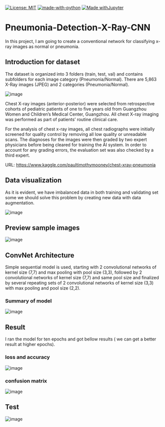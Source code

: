 [![License: MIT](https://img.shields.io/badge/License-MIT-yellow.svg)](https://opensource.org/licenses/MIT)
[![made-with-python](https://img.shields.io/badge/Made%20with-Python-1f425f.svg)](https://www.python.org/)
[![Made withJupyter](https://img.shields.io/badge/Made%20with-Jupyter-orange?style=for-the-badge&logo=Jupyter)](https://jupyter.org/try)
# Pneumonia-Detection-X-Ray-CNN

In this project, I am going to create a conventional network for classifying x-ray images as normal or pneumonia.

## Introduction for dataset

The dataset is organized into 3 folders (train, test, val) and contains subfolders for each image category (Pneumonia/Normal). There are 5,863 X-Ray images (JPEG) and 2 categories (Pneumonia/Normal).

![image](https://user-images.githubusercontent.com/55941654/134182083-8057f086-38f9-4298-a8c7-fd45219b8903.png)


Chest X-ray images (anterior-posterior) were selected from retrospective cohorts of pediatric patients of one to five years old from Guangzhou Women and Children’s Medical Center, Guangzhou. All chest X-ray imaging was performed as part of patients’ routine clinical care.

For the analysis of chest x-ray images, all chest radiographs were initially screened for quality control by removing all low quality or unreadable scans. The diagnoses for the images were then graded by two expert physicians before being cleared for training the AI system. In order to account for any grading errors, the evaluation set was also checked by a third expert.

URL: https://www.kaggle.com/paultimothymooney/chest-xray-pneumonia

## Data visualization

As it is evident, we have imbalanced data in both training and validating set some we should solve this problem by creating new data with data augmentation.

![image](https://user-images.githubusercontent.com/55941654/134185617-2ef897b6-c65a-4ecc-a047-7117921790dd.png)

## Preview sample images

![image](https://user-images.githubusercontent.com/55941654/134184814-31a0ced4-ba21-4f81-9a36-3d345dc90c7a.png)


## ConvNet Architecture

Simple sequential model is used, starting with 2 convolutional networks of kernel size (7,7) and max pooling with pool size (3,3), followed by 2 convolutional networks of kernel size (7,7) and same pool size and finalized by several repeating sets of 2 convolutional networks of kernel size (3,3) with max pooling and pool size (2,2).

### Summary of model
![image](https://user-images.githubusercontent.com/55941654/134191450-c48f8226-ffa8-463d-becc-92daf1bf3077.png)

## Result

I ran the model for ten epochs and got bellow results ( we can get a better result at higher epochs).

### loss and accuracy

![image](https://user-images.githubusercontent.com/55941654/134185649-29c85f70-b569-4b47-bc63-4170ecc5eaa0.png)

### confusion matrix

![image](https://user-images.githubusercontent.com/55941654/134191126-532d470d-384e-4444-aced-27fabddc1c86.png)

## Test
![image](https://user-images.githubusercontent.com/55941654/134191234-ecd671f3-e907-4a6b-b33c-060596f98a48.png)

